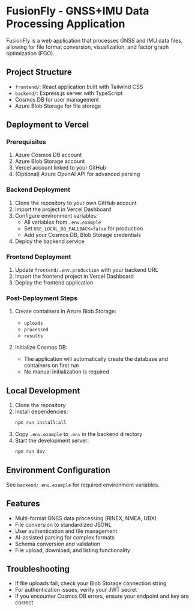 # FusionFly - GNSS+IMU Data Processing Application

FusionFly is a web application that processes GNSS and IMU data files, allowing for file format conversion, visualization, and factor graph optimization (FGO).

## Project Structure

- `frontend/`: React application built with Tailwind CSS
- `backend/`: Express.js server with TypeScript
- Cosmos DB for user management
- Azure Blob Storage for file storage

## Deployment to Vercel

### Prerequisites

1. Azure Cosmos DB account
2. Azure Blob Storage account
3. Vercel account linked to your GitHub
4. (Optional) Azure OpenAI API for advanced parsing

### Backend Deployment

1. Clone the repository to your own GitHub account
2. Import the project in Vercel Dashboard
3. Configure environment variables:
   - All variables from `.env.example`
   - Set `USE_LOCAL_DB_FALLBACK=false` for production
   - Add your Cosmos DB, Blob Storage credentials
4. Deploy the backend service

### Frontend Deployment

1. Update `frontend/.env.production` with your backend URL
2. Import the frontend project in Vercel Dashboard
3. Deploy the frontend application

### Post-Deployment Steps

1. Create containers in Azure Blob Storage:
   - `uploads`
   - `processed`
   - `results`

2. Initialize Cosmos DB:
   - The application will automatically create the database and containers on first run
   - No manual initialization is required

## Local Development

1. Clone the repository
2. Install dependencies:
   ```bash
   npm run install:all
   ```
3. Copy `.env.example` to `.env` in the backend directory
4. Start the development server:
   ```bash
   npm run dev
   ```

## Environment Configuration

See `backend/.env.example` for required environment variables.

## Features

- Multi-format GNSS data processing (RINEX, NMEA, UBX)
- File conversion to standardized JSONL
- User authentication and file management
- AI-assisted parsing for complex formats
- Schema conversion and validation
- File upload, download, and listing functionality

## Troubleshooting

- If file uploads fail, check your Blob Storage connection string
- For authentication issues, verify your JWT secret
- If you encounter Cosmos DB errors, ensure your endpoint and key are correct
